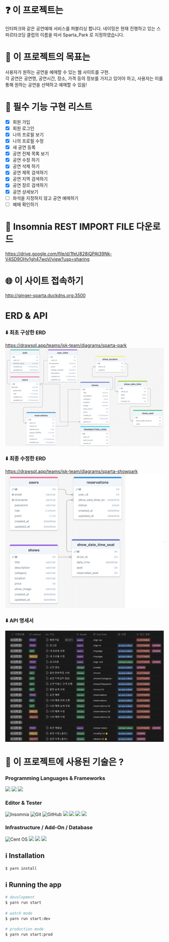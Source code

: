 # ❓ 이 프로젝트는

인터파크와 같은 공연예매 서비스를 퍼블리싱 합니다.
네이밍은 현재 진행하고 있는 스파르타코딩 클럽의 이름을 따서 Sparta_Park 로 지정하였습니다.

# 🚩 이 프로젝트의 목표는

사용자가 원하는 공연을 예매할 수 있는 웹 사이트를 구현.<br/>
각 공연은 공연명, 공연시간, 장소, 가격 등의 정보를 가지고 있어야 하고, 사용자는 이를 통해 원하는 공연을 선택하고 예매할 수 있음!

# 📝 필수 기능 구현 리스트

- [x] 회원 가입
- [x] 회원 로그인
- [x] 나의 프로필 보기
- [x] 나의 프로필 수정
- [x] 새 공연 등록
- [x] 공연 전체 목록 보기
- [x] 공연 수정 하기
- [x] 공연 삭제 하기
- [x] 공연 제목 검색하기
- [x] 공연 지역 검색하기
- [x] 공연 장르 검색하기
- [x] 공연 상세보기
- [ ] 좌석을 지정하지 않고 공연 예매하기
- [ ] 예매 확인하기

# 📁 Insomnia REST IMPORT FILE 다운로드

https://drive.google.com/file/d/1feU828iQPAt39Nk-V4SD9OHy1gh47woV/view?usp=sharing

# 🌐 이 사이트 접속하기

http://ginger-sparta.duckdns.org:3500

# ERD & API

### ⬇️ 최초 구상한 ERD

https://drawsql.app/teams/jsk-team/diagrams/sparta-park <br/>
<img src="./ERD.png"> <br/>

### ⬇️ 최종 수정한 ERD

https://drawsql.app/teams/jsk-team/diagrams/sparta-showpark <br/>
<img src="./ERD2.png"> <br/>

### ⬇️ API 명세서

<img src="./API.png"> <br/>

# 👑 이 프로젝트에 사용된 기술은 ?

### Programming Languages & Frameworks

<img src="https://ziadoua.github.io/m3-Markdown-Badges/badges/NestJS/nestjs1.svg">
<img src="https://ziadoua.github.io/m3-Markdown-Badges/badges/TypeScript/typescript1.svg">
<img src="https://ziadoua.github.io/m3-Markdown-Badges/badges/TypeORM/typeorm1.svg">

### Editor & Tester

![Insomnia](https://img.shields.io/badge/Insomnia-black?style=for-the-badge&logo=insomnia&logoColor=5849BE) ![Git](https://img.shields.io/badge/git-%23F05033.svg?style=for-the-badge&logo=git&logoColor=white) ![GitHub](https://img.shields.io/badge/github-%23121011.svg?style=for-the-badge&logo=github&logoColor=white)
<img src="https://ziadoua.github.io/m3-Markdown-Badges/badges/Webstorm/webstorm1.svg">
<img src="https://ziadoua.github.io/m3-Markdown-Badges/badges/VisualStudioCode/visualstudiocode1.svg">
<img src="https://ziadoua.github.io/m3-Markdown-Badges/badges/macOS/macos1.svg">
<img src="https://ziadoua.github.io/m3-Markdown-Badges/badges/Windows/windows3.svg">

### Infrastructure / Add-On / Database

![Cent OS](https://img.shields.io/badge/cent%20os-002260?style=for-the-badge&logo=centos&logoColor=F0F0F0)
<img src="https://ziadoua.github.io/m3-Markdown-Badges/badges/MySQL/mysql1.svg">
<img src="https://ziadoua.github.io/m3-Markdown-Badges/badges/ESLint/eslint1.svg">
<img src="  https://ziadoua.github.io/m3-Markdown-Badges/badges/Yarn/yarn1.svg">

[circleci-image]: https://img.shields.io/circleci/build/github/nestjs/nest/master?token=abc123def456
[circleci-url]: https://circleci.com/gh/nestjs/nest

## ℹ️ Installation

```bash
$ yarn install
```

## ℹ️ Running the app

```bash
# development
$ yarn run start

# watch mode
$ yarn run start:dev

# production mode
$ yarn run start:prod
```
